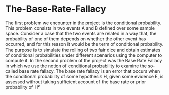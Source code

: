 # The-Base-Rate-Fallacy
The first problem we encounter in the project is the conditional probability. This problem consists in two events A and B defined over some sample space. Consider a case that the two events are related in a way that, the probability of one of them depends on whether the other event has occurred, and for this reason it would be the term of conditional probability. The purpose is to simulate the rolling of two fair dice and obtain estimates of conditional probabilities under different scenarios using the computer to compute it. In the second problem of the project was the Base Rate Fallacy in which we use the notion of conditional probability to examine the so-called base rate fallacy. The base rate fallacy is an error that occurs when the conditional probability of some hypothesis H, given some evidence E, is assessed without taking sufficient account of the base rate  or prior probability of H²
